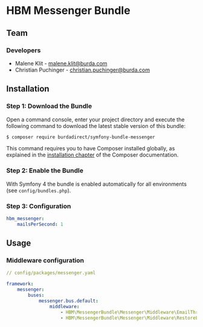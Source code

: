 # HBM Messenger Bundle

## Team

### Developers
- Malene Klit - malene.klit@burda.com
- Christian Puchinger - christian.puchinger@burda.com

## Installation

### Step 1: Download the Bundle

Open a command console, enter your project directory and execute the
following command to download the latest stable version of this bundle:

```bash
$ composer require burdadirect/symfony-bundle-messenger
```

This command requires you to have Composer installed globally, as explained
in the [installation chapter](https://getcomposer.org/doc/00-intro.md)
of the Composer documentation.

### Step 2: Enable the Bundle

With Symfony 4 the bundle is enabled automatically for all environments (see `config/bundles.php`). 


### Step 3: Configuration

```yml
hbm_messenger:
    mailsPerSecond: 1

```

## Usage

### Middleware configuration

```yaml
// config/packages/messenger.yaml

framework:
    messenger:
        buses:
            messenger.bus.default:
                middleware:
                    - HBM\MessengerBundle\Messenger\Middleware\EmailThrottleMiddleware
                    - HBM\MessengerBundle\Messenger\Middleware\RestoreEntitiesMiddleware

```
